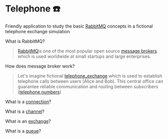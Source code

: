 # Telephone ☎️  
Friendly application to study the basic [RabbitMQ](https://www.rabbitmq.com) concepts in a fictional telephone exchange simulation

What is RabbitMQ? 

> [RabbitMQ](https://www.rabbitmq.com)is one of the most popular open source [message brokers](https://en.wikipedia.org/wiki/Message_broker) which is used worldwide at small startups and large enterprises.  

How does message broker work?

> Let's imagine fictional [telephone_exchange](https://en.wikipedia.org/wiki/Telephone_exchange) which is used to establish telephone calls between users (Alice and Bob). This central office can guarantee reliable communication and routing between subscribers ([telephone numbers](https://en.wikipedia.org/wiki/Telephone_number))

What is a [connection](https://www.rabbitmq.com/connections.html)?

What is a [channel](https://www.rabbitmq.com/channels.html)?

What is an [exchange](https://www.rabbitmq.com/tutorials/amqp-concepts.html#exchanges)?

What is a [queue](https://www.rabbitmq.com/queues.html)?
